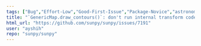 ```yaml
---
tags: ["Bug","Effort-Low","Good-First-Issue","Package-Novice","astronomy","astropy","hacktoberfest","map","python","solar","solar-physics","sun","sunpy"]
title: "`GenericMap.draw_contours()`: don't run internal transform code if `transform` keyword is provided"
html_url: "https://github.com/sunpy/sunpy/issues/7191"
user: "ayshih"
repo: "sunpy/sunpy"
---
```


